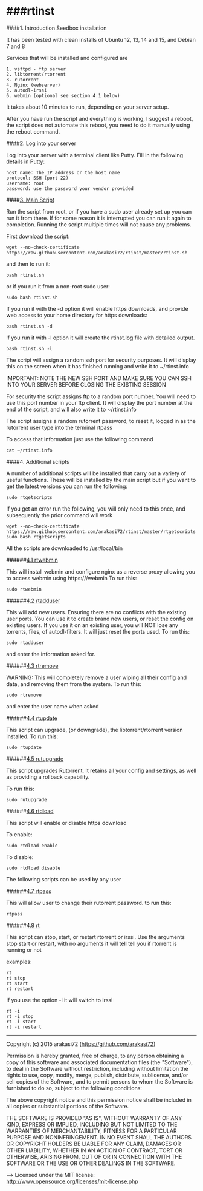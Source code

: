 ###rtinst
======
####1. Introduction
Seedbox installation

It has been tested with clean installs of Ubuntu 12, 13, 14 and 15, and Debian 7 and 8

Services that will be installed and configured are

	1. vsftpd - ftp server
	2. libtorrent/rtorrent
	3. rutorrent
	4. Nginx (webserver)
	5. autodl-irssi
	6. webmin (optional see section 4.1 below)

It takes about 10 minutes to run, depending on your server setup.

After you have run the script and everything is working, I suggest a reboot, the script does not automate this reboot, you need to do it manually using the reboot command.

####2. Log into your server

Log into your server with a terminal client like Putty. Fill in the following details in Putty: 

	host name: The IP address or the host name
	protocol: SSH (port 22)
	username: root
	password: use the password your vendor provided

####[3. Main Script](rtinst.sh)

Run the script from root, or if you have a sudo user already set up you can run it from there. If for some reason it is interrupted you can run it again to completion. Running the script multiple times will not cause any problems.

First download the script:

	wget --no-check-certificate https://raw.githubusercontent.com/arakasi72/rtinst/master/rtinst.sh

and then to run it:

	bash rtinst.sh

or if you run it from a non-root sudo user:

	sudo bash rtinst.sh

If you run it with the -d option it will enable https downloads, and provide web access to your home directory for https downloads:

	bash rtinst.sh -d

if you run it with -l option it will create the rtinst.log file with detailed output. 

	bash rtinst.sh -l


The script will assign a random ssh port for security purposes. It will display this on the screen when it has finished running and write it to ~/rtinst.info

IMPORTANT: NOTE THE NEW SSH PORT AND MAKE SURE YOU CAN SSH INTO YOUR SERVER BEFORE CLOSING THE EXISTING SESSION

For security the script assigns ftp to a random port number. You will need to use this port number in your ftp client. It will display the port number at the end of the script, and will also write it to ~/rtinst.info

The script assigns a random rutorrent password, to reset it, logged in as the rutorrent user type into the terminal rtpass

To access that information just use the following command

	cat ~/rtinst.info

####4. Additional scripts

A number of additional scripts will be installed that carry out a variety of useful functions. These will be installed by the main script but if you want to get the latest versions you can run the following:

	sudo rtgetscripts

If you get an error run the following, you will only need to this once, and subsequently the prior command will work

	wget --no-check-certificate https://raw.githubusercontent.com/arakasi72/rtinst/master/rtgetscripts
	sudo bash rtgetscripts
	
All the scripts are downloaded to /usr/local/bin

######[4.1 rtwebmin](rtwebmin)

This will install webmin and configure nginx as a reverse proxy allowing you to access webmin using https://<SERVERIP>/webmin
To run this:

	sudo rtwebmin

######[4.2 rtadduser](rtadduser)

This will add new users. Ensuring there are no conflicts with the existing user ports. You can use it to create brand new users, or reset the config on existing users. If you use it on an existing user, you will NOT lose any torrents, files, of autodl-filters. It will just reset the ports used.
To run this:

	sudo rtadduser
and enter the information asked for.

######[4.3 rtremove](rtremove)

WARNING: This will completely remove a user wiping all their config and data, and removing them from the system.
To run this:

	sudo rtremove

and enter the user name when asked

######[4.4 rtupdate](rtupdate)

This script can upgrade, (or downgrade), the libtorrent/rtorrent version installed. To run this:

	sudo rtupdate

######[4.5 rutupgrade](rutupgrade)

This script upgrades Rutorrent. It retains all your config and settings, as well as providing a rollback capability.

To run this:

	sudo rutupgrade

######[4.6 rtdload](rtdload)

This script will enable or disable https download

To enable:

	sudo rtdload enable

To disable:

	sudo rtdload disable

The following scripts can be used by any user

######[4.7 rtpass](rtpass)

This will allow user to change their rutorrent password.
to run this:

	rtpass

######[4.8 rt](rt)

This script can stop, start, or restart rtorrent or irssi. Use the arguments stop start or restart, with no arguments it will tell tell you if rtorrent is running or not

examples: 

	rt
	rt stop
	rt start
	rt restart

If you use the option -i it will switch to irssi

 	rt -i
	rt -i stop
	rt -i start
	rt -i restart


-------------------------------------------------------------------------

 Copyright (c) 2015 arakasi72 (https://github.com/arakasi72)

Permission is hereby granted, free of charge, to any person obtaining a copy of this software and associated documentation files (the "Software"), to deal in the Software without restriction, including without limitation the rights to use, copy, modify, merge, publish, distribute, sublicense, and/or sell copies of the Software, and to permit persons to whom the Software is furnished to do so, subject to the following conditions: 

The above copyright notice and this permission notice shall be included in all copies or substantial portions of the Software. 

THE SOFTWARE IS PROVIDED "AS IS", WITHOUT WARRANTY OF ANY KIND, EXPRESS OR IMPLIED, INCLUDING BUT NOT LIMITED TO THE WARRANTIES OF MERCHANTABILITY, FITNESS FOR A PARTICULAR PURPOSE AND NONINFRINGEMENT. IN NO EVENT SHALL THE AUTHORS OR COPYRIGHT HOLDERS BE LIABLE FOR ANY CLAIM, DAMAGES OR OTHER LIABILITY, WHETHER IN AN ACTION OF CONTRACT, TORT OR OTHERWISE, ARISING FROM, OUT OF OR IN CONNECTION WITH THE SOFTWARE OR THE USE OR OTHER DEALINGS IN THE SOFTWARE.

 --> Licensed under the MIT license: http://www.opensource.org/licenses/mit-license.php

